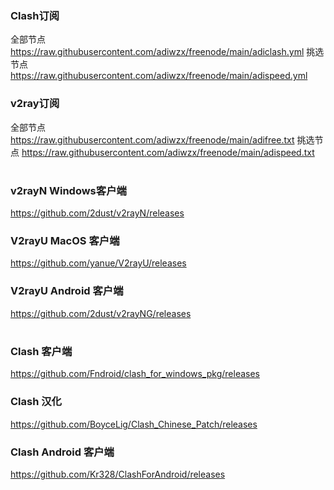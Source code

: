 ### Clash订阅
  全部节点 https://raw.githubusercontent.com/adiwzx/freenode/main/adiclash.yml
  挑选节点 https://raw.githubusercontent.com/adiwzx/freenode/main/adispeed.yml

### v2ray订阅
  全部节点 https://raw.githubusercontent.com/adiwzx/freenode/main/adifree.txt
  挑选节点 https://raw.githubusercontent.com/adiwzx/freenode/main/adispeed.txt
#
### v2rayN Windows客户端
 https://github.com/2dust/v2rayN/releases
### V2rayU MacOS 客户端
 https://github.com/yanue/V2rayU/releases
### V2rayU Android 客户端
 https://github.com/2dust/v2rayNG/releases
#
### Clash 客户端
 https://github.com/Fndroid/clash_for_windows_pkg/releases
### Clash 汉化
 https://github.com/BoyceLig/Clash_Chinese_Patch/releases
### Clash Android 客户端
 https://github.com/Kr328/ClashForAndroid/releases
